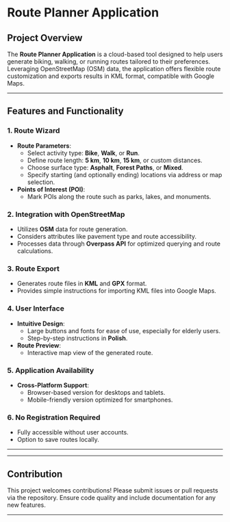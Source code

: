 # Route Planner Application

## Project Overview
The **Route Planner Application** is a cloud-based tool designed to help users generate biking, walking, or running routes tailored to their preferences. Leveraging OpenStreetMap (OSM) data, the application offers flexible route customization and exports results in KML format, compatible with Google Maps.

---

## Features and Functionality

### 1. Route Wizard
- **Route Parameters**:
  - Select activity type: **Bike**, **Walk**, or **Run**.
  - Define route length: **5 km**, **10 km**, **15 km**, or custom distances.
  - Choose surface type: **Asphalt**, **Forest Paths**, or **Mixed**.
  - Specify starting (and optionally ending) locations via address or map selection.
- **Points of Interest (POI)**:
  - Mark POIs along the route such as parks, lakes, and monuments.

### 2. Integration with OpenStreetMap
- Utilizes **OSM** data for route generation.
- Considers attributes like pavement type and route accessibility.
- Processes data through **Overpass API** for optimized querying and route calculations.

### 3. Route Export
- Generates route files in **KML** and **GPX** format.
- Provides simple instructions for importing KML files into Google Maps.

### 4. User Interface
- **Intuitive Design**:
  - Large buttons and fonts for ease of use, especially for elderly users.
  - Step-by-step instructions in **Polish**.
- **Route Preview**:
  - Interactive map view of the generated route.

### 5. Application Availability
- **Cross-Platform Support**:
  - Browser-based version for desktops and tablets.
  - Mobile-friendly version optimized for smartphones.

### 6. No Registration Required
- Fully accessible without user accounts.
- Option to save routes locally.

---


---

## Contribution
This project welcomes contributions! Please submit issues or pull requests via the repository. Ensure code quality and include documentation for any new features.

---
